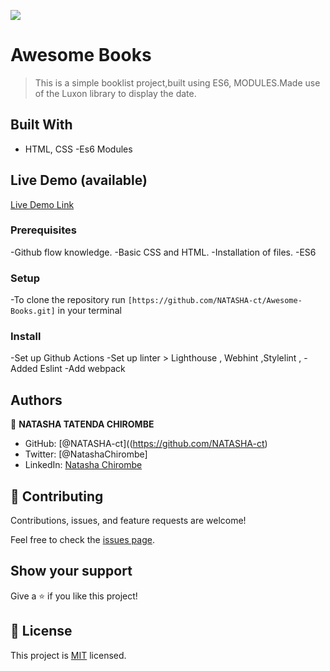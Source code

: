 ![](https://img.shields.io/badge/Microverse-blueviolet)

# Awesome Books

> This is a simple booklist project,built using ES6, MODULES.Made use of the Luxon library to display the date.
> 
## Built With

- HTML, CSS
-Es6 Modules

## Live Demo (available)

[Live Demo Link](https://natasha-ct.github.io/MY-PORTFOLIO/)


### Prerequisites
-Github flow knowledge.
-Basic CSS and HTML.
-Installation of files.
-ES6

### Setup
-To clone the repository run `[https://github.com/NATASHA-ct/Awesome-Books.git]` in your terminal

### Install
-Set up Github Actions
-Set up linter > Lighthouse , Webhint ,Stylelint ,
-Added Eslint
-Add webpack


## Authors

👤 **NATASHA TATENDA CHIROMBE**

- GitHub: [@NATASHA-ct]((https://github.com/NATASHA-ct)
- Twitter: [@NatashaChirombe]
- LinkedIn: [Natasha Chirombe](linkedin.com/in/natasha-chirombe-1531aa17b)

## 🤝 Contributing

Contributions, issues, and feature requests are welcome!

Feel free to check the [issues page](../../issues/).

## Show your support

Give a ⭐️ if you like this project!

## 📝 License

This project is [MIT](./MIT.md) licensed.
